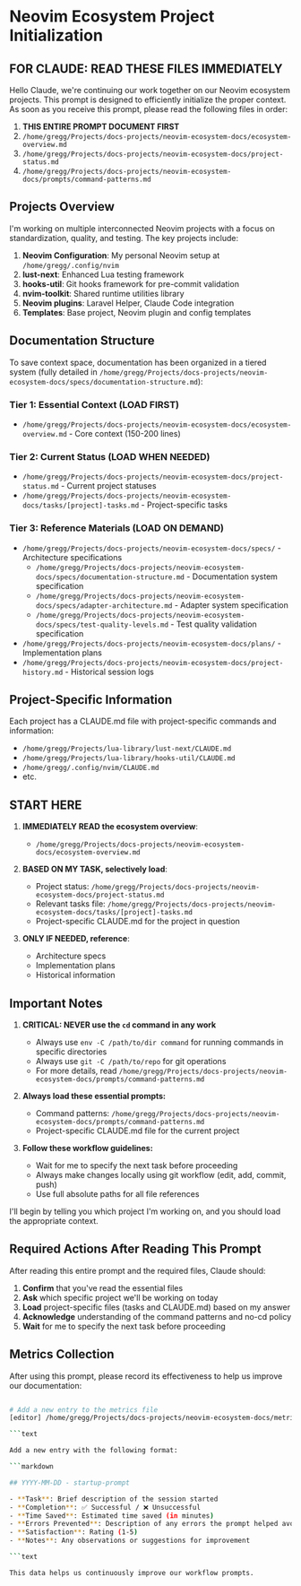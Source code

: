 
# Neovim Ecosystem Project Initialization

## FOR CLAUDE: READ THESE FILES IMMEDIATELY

Hello Claude, we're continuing our work together on our Neovim ecosystem projects. This prompt is designed to efficiently initialize the proper context. As soon as you receive this prompt, please read the following files in order:

1. **THIS ENTIRE PROMPT DOCUMENT FIRST**
2. `/home/gregg/Projects/docs-projects/neovim-ecosystem-docs/ecosystem-overview.md`
3. `/home/gregg/Projects/docs-projects/neovim-ecosystem-docs/project-status.md`
4. `/home/gregg/Projects/docs-projects/neovim-ecosystem-docs/prompts/command-patterns.md`

## Projects Overview

I'm working on multiple interconnected Neovim projects with a focus on standardization, quality, and testing. The key projects include:

1. **Neovim Configuration**: My personal Neovim setup at `/home/gregg/.config/nvim`
2. **lust-next**: Enhanced Lua testing framework
3. **hooks-util**: Git hooks framework for pre-commit validation
4. **nvim-toolkit**: Shared runtime utilities library
5. **Neovim plugins**: Laravel Helper, Claude Code integration
6. **Templates**: Base project, Neovim plugin and config templates

## Documentation Structure

To save context space, documentation has been organized in a tiered system (fully detailed in `/home/gregg/Projects/docs-projects/neovim-ecosystem-docs/specs/documentation-structure.md`):

### Tier 1: Essential Context (LOAD FIRST)

- `/home/gregg/Projects/docs-projects/neovim-ecosystem-docs/ecosystem-overview.md` - Core context (150-200 lines)

### Tier 2: Current Status (LOAD WHEN NEEDED)

- `/home/gregg/Projects/docs-projects/neovim-ecosystem-docs/project-status.md` - Current project statuses
- `/home/gregg/Projects/docs-projects/neovim-ecosystem-docs/tasks/[project]-tasks.md` - Project-specific tasks

### Tier 3: Reference Materials (LOAD ON DEMAND)

- `/home/gregg/Projects/docs-projects/neovim-ecosystem-docs/specs/` - Architecture specifications
  - `/home/gregg/Projects/docs-projects/neovim-ecosystem-docs/specs/documentation-structure.md` - Documentation system specification
  - `/home/gregg/Projects/docs-projects/neovim-ecosystem-docs/specs/adapter-architecture.md` - Adapter system specification
  - `/home/gregg/Projects/docs-projects/neovim-ecosystem-docs/specs/test-quality-levels.md` - Test quality validation specification
- `/home/gregg/Projects/docs-projects/neovim-ecosystem-docs/plans/` - Implementation plans
- `/home/gregg/Projects/docs-projects/neovim-ecosystem-docs/project-history.md` - Historical session logs

## Project-Specific Information

Each project has a CLAUDE.md file with project-specific commands and information:

- `/home/gregg/Projects/lua-library/lust-next/CLAUDE.md`
- `/home/gregg/Projects/lua-library/hooks-util/CLAUDE.md`
- `/home/gregg/.config/nvim/CLAUDE.md`
- etc.

## START HERE

1. **IMMEDIATELY READ the ecosystem overview**:
   - `/home/gregg/Projects/docs-projects/neovim-ecosystem-docs/ecosystem-overview.md`

1. **BASED ON MY TASK, selectively load**:
   - Project status: `/home/gregg/Projects/docs-projects/neovim-ecosystem-docs/project-status.md`
   - Relevant tasks file: `/home/gregg/Projects/docs-projects/neovim-ecosystem-docs/tasks/[project]-tasks.md`
   - Project-specific CLAUDE.md for the project in question

1. **ONLY IF NEEDED, reference**:
   - Architecture specs
   - Implementation plans
   - Historical information

## Important Notes

1. **CRITICAL: NEVER use the `cd` command in any work**
   - Always use `env -C /path/to/dir command` for running commands in specific directories
   - Always use `git -C /path/to/repo` for git operations
   - For more details, read `/home/gregg/Projects/docs-projects/neovim-ecosystem-docs/prompts/command-patterns.md`

1. **Always load these essential prompts:**
   - Command patterns: `/home/gregg/Projects/docs-projects/neovim-ecosystem-docs/prompts/command-patterns.md`
   - Project-specific CLAUDE.md file for the current project

1. **Follow these workflow guidelines:**
   - Wait for me to specify the next task before proceeding
   - Always make changes locally using git workflow (edit, add, commit, push)
   - Use full absolute paths for all file references

I'll begin by telling you which project I'm working on, and you should load the appropriate context.

## Required Actions After Reading This Prompt

After reading this entire prompt and the required files, Claude should:

1. **Confirm** that you've read the essential files
2. **Ask** which specific project we'll be working on today
3. **Load** project-specific files (tasks and CLAUDE.md) based on my answer
4. **Acknowledge** understanding of the command patterns and no-cd policy
5. **Wait** for me to specify the next task before proceeding

## Metrics Collection

After using this prompt, please record its effectiveness to help us improve our documentation:

```bash

# Add a new entry to the metrics file
[editor] /home/gregg/Projects/docs-projects/neovim-ecosystem-docs/metrics/prompt-metrics.md

```text

Add a new entry with the following format:

```markdown

## YYYY-MM-DD - startup-prompt

- **Task**: Brief description of the session started
- **Completion**: ✅ Successful / ❌ Unsuccessful
- **Time Saved**: Estimated time saved (in minutes)
- **Errors Prevented**: Description of any errors the prompt helped avoid
- **Satisfaction**: Rating (1-5)
- **Notes**: Any observations or suggestions for improvement

```text

This data helps us continuously improve our workflow prompts.

